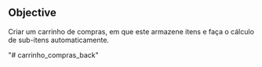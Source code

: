## Objective

Criar um carrinho de compras, em que este armazene itens e faça o cálculo de sub-itens automaticamente.


"# carrinho_compras_back" 
